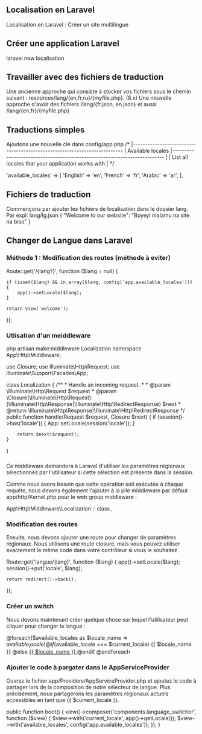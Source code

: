 ## Localisation en Laravel
Localisation en Laravel : Créer un site multilingue

## Créer une application Laravel
laravel new localisation

## Travailler avec des fichiers de traduction
Une ancienne approche qui consiste à stocker vos fichiers sous le chemin suivant : resources/lang/{en,fr,ru}/{myfile.php}. (8.x)
Une nouvelle approche d'avoir des fichiers /lang/{fr.json, en.json} et aussi /lang/{en,fr}/{myfile.php}

## Traductions simples
Ajoutons une nouvelle clé dans config/app.php
/*
|--------------------------------------------------------------------------
| Available locales
|--------------------------------------------------------------------------
|
| List all locales that your application works with
|
*/

'available_locales' => [
  'English' => 'en',
  'French' => 'fr',
  'Arabic' => 'ar',
],

## Fichiers de traduction
Commençons par ajouter les fichiers de localisation dans le dossier lang.
Par expl: lang/lg.json
{
  "Welcome to our website": "Boyeyi malamu na site na biso"
}

## Changer de Langue dans Laravel

### Méthode 1 : Modification des routes (méthode à eviter)
Route::get('/{lang?}', function ($lang = null) {

    if (isset($lang) && in_array($lang, config('app.available_locales'))) {
        app()->setLocale($lang);
    }

    return view('welcome');
});

### Utlisation d'un meiddleware
php artisan make:middleware Localization
namespace App\Http\Middleware;

use Closure;
use Illuminate\Http\Request;
use Illuminate\Support\Facades\App;

class Localization
{
    /**
     * Handle an incoming request.
     *
     * @param  \Illuminate\Http\Request  $request
     * @param  \Closure(\Illuminate\Http\Request): (\Illuminate\Http\Response|\Illuminate\Http\RedirectResponse)  $next
     * @return \Illuminate\Http\Response|\Illuminate\Http\RedirectResponse
     */
    public function handle(Request $request, Closure $next)
    {
        if (session()->has('locale')) {
            App::setLocale(session('locale'));
        }

        return $next($request);
    }
}

### 
Ce middleware demandera à Laravel d'utiliser les paramètres régionaux sélectionnés par l'utilisateur si cette sélection est présente dans la session.

Comme nous avons besoin que cette opération soit exécutée à chaque requête, nous devons également l'ajouter à la pile middleware par défaut app/http/Kernel.php pour le web group middleware :

App\Http\Middleware\Localization :: class ,

### Modification des routes
Ensuite, nous devons ajouter une route pour changer de paramètres régionaux. Nous utilisons une route closure, mais vous pouvez utiliser exactement le même code dans votre contrôleur si vous le souhaitez

Route::get('langue/{lang}', function ($lang) {
    app()->setLocale($lang);
    session()->put('locale', $lang);

    return redirect()->back();
});

### Créer un switch
Nous devons maintenant créer quelque chose sur lequel l'utilisateur peut cliquer pour changer la langue :

@foreach($available_locales as $locale_name => $available_locale)
        @if($available_locale === $current_locale)
            <span class="ml-2 mr-2 text-gray-700">{{ $locale_name }}</span>
        @else
            <a class="ml-1 underline ml-2 mr-2" href="langue/{{ $available_locale }}">
                <span>{{ $locale_name }}</span>
            </a>
        @endif
    @endforeach

### Ajouter le code à pargater dans le AppServiceProvider
Ouvrez le fichier app/Providers/AppServiceProvider.php et ajoutez le code à partager lors de la composition de notre sélecteur de langue. Plus précisément, nous partagerons les paramètres régionaux actuels accessibles en tant que {{ $current_locale }}.

public function boot()
    {
        view()->composer('components.language_switcher', function ($view) {
            $view->with('current_locale', app()->getLocale());
            $view->with('available_locales', config('app.available_locales'));
        });
    }
